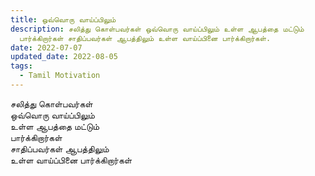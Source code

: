 ```yaml
---
title: ஒவ்வொரு வாய்ப்பிலும்
description: சலித்து கொள்பவர்கள் ஒவ்வொரு வாய்ப்பிலும் உள்ள ஆபத்தை மட்டும்
  பார்க்கிறார்கள் சாதிப்பவர்கள் ஆபத்திலும் உள்ள வாய்ப்பினை பார்க்கிறார்கள்.
date: 2022-07-07
updated_date: 2022-08-05
tags:
  - Tamil Motivation
---
```


சலித்து கொள்பவர்கள்\
ஒவ்வொரு வாய்ப்பிலும்\
உள்ள ஆபத்தை மட்டும்\
பார்க்கிறார்கள்\
சாதிப்பவர்கள் ஆபத்திலும்\
உள்ள வாய்ப்பினை பார்க்கிறார்கள்
